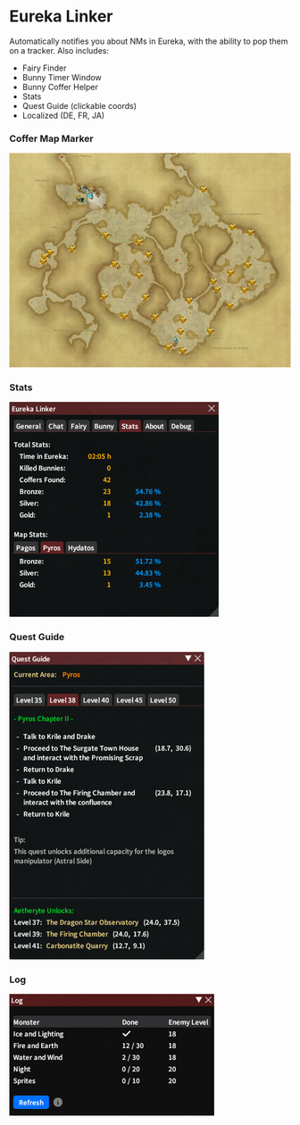 # Eureka Linker
Automatically notifies you about NMs in Eureka, with the ability to pop them on a tracker.
Also includes:  
- Fairy Finder
- Bunny Timer Window
- Bunny Coffer Helper
- Stats
- Quest Guide (clickable coords)
- Localized (DE, FR, JA)

### Coffer Map Marker
![pyrosMap](EurekaTrackerAutoPopper/images/pyrosCoffers.png)

### Stats
![stats](EurekaTrackerAutoPopper/images/stats.png)

### Quest Guide
![quest](EurekaTrackerAutoPopper/images/quest.png)

### Log
![log](EurekaTrackerAutoPopper/images/log.png)